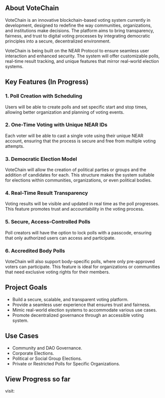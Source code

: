 ## About VoteChain
VoteChain is an innovative blockchain-based voting system currently in development, designed to redefine the way communities, organizations, and institutions make decisions. The platform aims to bring transparency, fairness, and trust to digital voting processes by integrating democratic principles into a secure, decentralized environment.

VoteChain is being built on the NEAR Protocol to ensure seamless user interaction and enhanced security. The system will offer customizable polls, real-time result tracking, and unique features that mirror real-world election systems.

## Key Features (In Progress)
### 1. Poll Creation with Scheduling
Users will be able to create polls and set specific start and stop times, allowing better organization and planning of voting events.
### 2. One-Time Voting with Unique NEAR IDs
Each voter will be able to cast a single vote using their unique NEAR account, ensuring that the process is secure and free from multiple voting attempts.
### 3. Democratic Election Model
VoteChain will allow the creation of political parties or groups and the addition of candidates for each. This structure makes the system suitable for elections within communities, organizations, or even political bodies.
### 4. Real-Time Result Transparency
Voting results will be visible and updated in real time as the poll progresses. This feature promotes trust and accountability in the voting process.
### 5. Secure, Access-Controlled Polls
Poll creators will have the option to lock polls with a passcode, ensuring that only authorized users can access and participate.
### 6. Accredited Body Polls
VoteChain will also support body-specific polls, where only pre-approved voters can participate. This feature is ideal for organizations or communities that need exclusive voting rights for their members.

## Project Goals
- Build a secure, scalable, and transparent voting platform.
- Provide a seamless user experience that ensures trust and fairness.
- Mimic real-world election systems to accommodate various use cases.
- Promote decentralized governance through an accessible voting system.

## Use Cases
- Community and DAO Governance.
- Corporate Elections.
- Political or Social Group Elections.
- Private or Restricted Polls for Specific Organizations.

## View Progress so far
visit: 

<!--
**VoteChain/VoteChain** is a ✨ _special_ ✨ repository because its `README.md` (this file) appears on your GitHub profile.

Here are some ideas to get you started:

- 🔭 I’m currently working on ...
- 🌱 I’m currently learning ...
- 👯 I’m looking to collaborate on ...
- 🤔 I’m looking for help with ...
- 💬 Ask me about ...
- 📫 How to reach me: ...
- 😄 Pronouns: ...
- ⚡ Fun fact: ...
-->
